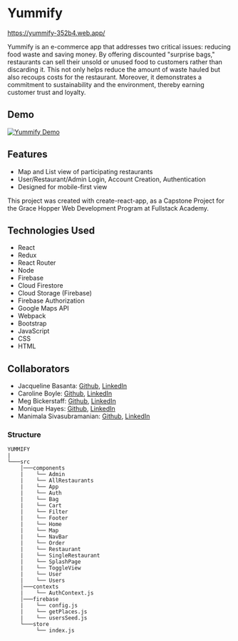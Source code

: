 # Yummify
https://yummify-352b4.web.app/

Yummify is an e-commerce app that addresses two critical issues: reducing food waste and saving money. By offering discounted "surprise bags," restaurants can sell their unsold or unused food to customers rather than discarding it. This not only helps reduce the amount of waste hauled but also recoups costs for the restaurant. Moreover, it demonstrates a commitment to sustainability and the environment, thereby earning customer trust and loyalty.

## Demo

[![Yummify Demo](https://img.youtube.com/vi/K3fjTKBAuxE/maxresdefault.jpg)](https://www.youtube.com/watch?v=K3fjTKBAuxE&t=31s)

## Features

- Map and List view of participating restaurants
- User/Restaurant/Admin Login, Account Creation, Authentication
- Designed for mobile-first view

This project was created with create-react-app, as a Capstone Project for the Grace Hopper Web Development Program at Fullstack Academy.

## Technologies Used

- React
- Redux
- React Router
- Node
- Firebase
- Cloud Firestore
- Cloud Storage (Firebase)
- Firebase Authorization
- Google Maps API
- Webpack
- Bootstrap
- JavaScript
- CSS
- HTML

## Collaborators

- Jacqueline Basanta: [Github](https://github.com/slightdevastation), [LinkedIn](https://www.linkedin.com/in/jacqueline-basanta/)
- Caroline Boyle: [Github](https://github.com/caroline-boyle), [LinkedIn](https://www.linkedin.com/in/caroline-boyle97/)
- Meg Bickerstaff: [Github](https://github.com/megtb), [LinkedIn](https://www.linkedin.com/in/meg-bickerstaff/)
- Monique Hayes: [Github](https://github.com/moniquehayes), [LinkedIn](https://www.linkedin.com/in/monique-hayes/)
- Manimala Sivasubramanian: [Github](https://github.com/msiva06), [LinkedIn](https://www.linkedin.com/in/manimalasiva/)

### Structure

```
YUMMIFY
|
└───src
    │───components
    |    └── Admin 
    |    └── AllRestaurants
    |    └── App
    |    └── Auth
    |    └── Bag
    |    └── Cart
    |    └── Filter
    |    └── Footer
    |    └── Home
    |    └── Map
    |    └── NavBar
    |    └── Order
    |    └── Restaurant
    |    └── SingleRestaurant
    |    └── SplashPage
    |    └── ToggleView
    |    └── User
    |    └── Users
    │───contexts
    |    └── AuthContext.js
    │───firebase
    |    └── config.js
    |    └── getPlaces.js
    |    └── usersSeed.js
    └───store
         └── index.js

```
